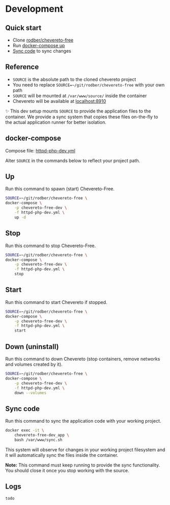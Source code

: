 # Development

## Quick start

* Clone [rodber/chevereto-free](https://github.com/rodber/chevereto-free)
* Run [docker-compose up](#up)
* [Sync code](#sync-code) to sync changes

## Reference

* `SOURCE` is the absolute path to the cloned chevereto project
* You need to replace `SOURCE=~/git/rodber/chevereto-free` with your own path
* `SOURCE` will be mounted at `/var/www/source/` inside the container
* Chevereto will be available at [localhost:8910](http://localhost:8910)

✨ This dev setup mounts `SOURCE` to provide the application files to the container. We provide a sync system that copies these files on-the-fly to the actual application runner for better isolation.

## docker-compose

Compose file: [httpd-php-dev.yml](https://github.com/rodber/chevereto-free/blob/1.6/httpd-php-dev.yml)

Alter `SOURCE` in the commands below to reflect your project path.

## Up

Run this command to spawn (start) Chevereto-Free.

```sh
SOURCE=~/git/rodber/chevereto-free \
docker-compose \
    -p chevereto-free-dev \
    -f httpd-php-dev.yml \
    up -d
```

## Stop

Run this command to stop Chevereto-Free.

```sh
SOURCE=~/git/rodber/chevereto-free \
docker-compose \
    -p chevereto-free-dev \
    -f httpd-php-dev.yml \
    stop
```

## Start

Run this command to start Chevereto if stopped.

```sh
SOURCE=~/git/rodber/chevereto-free \
docker-compose \
    -p chevereto-free-dev \
    -f httpd-php-dev.yml \
    start
```

## Down (uninstall)

Run this command to down Chevereto (stop containers, remove networks and volumes created by it).

```sh
SOURCE=~/git/rodber/chevereto-free \
docker-compose \
    -p chevereto-free-dev \
    -f httpd-php-dev.yml \
    down --volumes
```

## Sync code

Run this command to sync the application code with your working project.

```sh
docker exec -it \
    chevereto-free-dev_app \
    bash /var/www/sync.sh
```

This system will observe for changes in your working project filesystem and it will automatically sync the files inside the container.

**Note:** This command must keep running to provide the sync functionality. You should close it once you stop working with the source.

## Logs

`todo`

